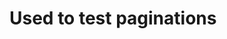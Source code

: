 ﻿<!--INFOS--
{
  "CreateTime": "2022-06-03T22:20:22.1822175+08:00",
  "Title": "Hello World"
}
--INFOS-->

# Used to test paginations


